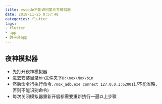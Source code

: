 ```yaml
---
title: vscode不能识别第三方模拟器
date: 2019-11-25 9:57:48
categories: flutter
tags: 
- flutter
- app
- 跨平台app
---
```


## 夜神模拟器
* 先打开夜神模拟器
* 进去安装目录bin文件夹下`D:\nox\Nox\bin`
* 然后命令行执行命令`./nox_adb.exe connect 127.0.0.1:62001`(./不能省略，否则不能识别命令)
* 每次关闭模拟器重新开启都需要重新执行一遍以上步骤
